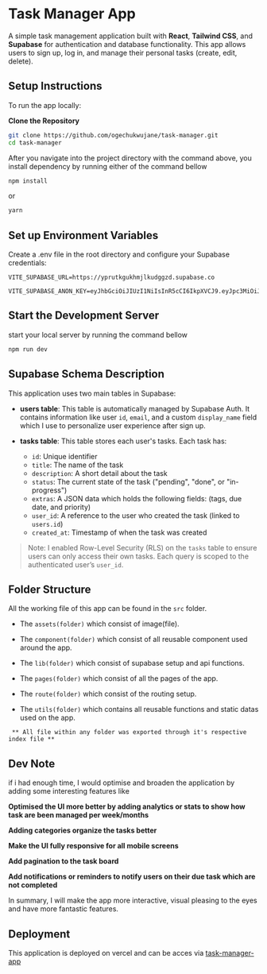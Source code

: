 # Task Manager App

A simple task management application built with **React**, **Tailwind CSS**, and **Supabase** for authentication and database functionality. This app allows users to sign up, log in, and manage their personal tasks (create, edit, delete).

## Setup Instructions

To run the app locally:

**Clone the Repository**

```bash
git clone https://github.com/ogechukwujane/task-manager.git
cd task-manager
```

After you navigate into the project directory with the command above, you install dependency by running either of the command bellow

```bash
npm install
```

or

```bash
yarn
```

## Set up Environment Variables

Create a .env file in the root directory and configure your Supabase credentials:

```
VITE_SUPABASE_URL=https://yprutkgukhmjlkudggzd.supabase.co

VITE_SUPABASE_ANON_KEY=eyJhbGciOiJIUzI1NiIsInR5cCI6IkpXVCJ9.eyJpc3MiOiJzdXBhYmFzZSIsInJlZiI6InlwcnV0a2d1a2htamxrdWRnZ3pkIiwicm9sZSI6ImFub24iLCJpYXQiOjE3NTI2ODkzOTYsImV4cCI6MjA2ODI2NTM5Nn0.Y4oBrYxhN8TekKtRJLI5Xvr4G7U4BuhsbhEqEyndd9k
```

## Start the Development Server

start your local server by running the command bellow

```bash
npm run dev
```

## Supabase Schema Description

This application uses two main tables in Supabase:

- **users table**: This table is automatically managed by Supabase Auth. It contains information like user `id`, `email`, and a custom `display_name` field which I use to personalize user experience after sign up.

- **tasks table**: This table stores each user's tasks. Each task has:
  - `id`: Unique identifier
  - `title`: The name of the task
  - `description`: A short detail about the task
  - `status`: The current state of the task ("pending", "done", or "in-progress")
  - `extras`: A JSON data which holds the following fields: (tags, due date, and priority)
  - `user_id`: A reference to the user who created the task (linked to `users.id`)
  - `created_at`: Timestamp of when the task was created

> Note: I enabled Row-Level Security (RLS) on the `tasks` table to ensure users can only access their own tasks. Each query is scoped to the authenticated user’s `user_id`.

## Folder Structure
All the working file of this app can be found in the `src` folder.

- The `assets(folder)` which consist of image(file).

- The `component(folder)` which consist of all reusable component used around the app.

- The `lib(folder)` which consist of supabase setup and api functions.

- The `pages(folder)` which consist of all the pages of the app.

- The `route(folder)` which consist of the routing setup.

- The `utils(folder)` which contains all reusable functions and static datas used on the app.

` ** All file within any folder was exported through it's respective index file **`

## Dev Note

if i had enough time, I would optimise and broaden the application by adding some interesting features like

**Optimised the UI more better by adding analytics or stats to show how task are been managed per week/months**

**Adding categories organize the tasks better**

**Make the UI fully responsive for all mobile screens**

**Add pagination to the task board**

**Add notifications or reminders to notify users on their due task which are not completed**

In summary, I will make the app more interactive, visual pleasing to the eyes and have more fantastic features.

## Deployment

This application is deployed on vercel and can be acces via [task-manager-app](https://task-manager-three-omega-70.vercel.app/)
